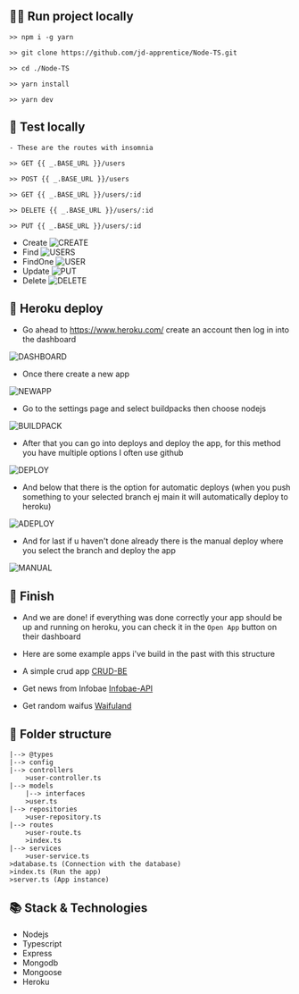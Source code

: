 ## 🏃‍♂️ Run project locally

```
>> npm i -g yarn

>> git clone https://github.com/jd-apprentice/Node-TS.git

>> cd ./Node-TS

>> yarn install

>> yarn dev
```

## 🧪 Test locally

```
- These are the routes with insomnia

>> GET {{ _.BASE_URL }}/users

>> POST {{ _.BASE_URL }}/users

>> GET {{ _.BASE_URL }}/users/:id

>> DELETE {{ _.BASE_URL }}/users/:id

>> PUT {{ _.BASE_URL }}/users/:id
```

- Create
  ![CREATE](https://cdn.discordapp.com/attachments/875262629516546089/975128172502847640/unknown.png)
- Find
  ![USERS](https://cdn.discordapp.com/attachments/875262629516546089/975129797401378866/unknown.png)
- FindOne
  ![USER](https://cdn.discordapp.com/attachments/875262629516546089/975130152558293072/unknown.png)
- Update
  ![PUT](https://cdn.discordapp.com/attachments/875262629516546089/975132183616430110/unknown.png)
- Delete
  ![DELETE](https://cdn.discordapp.com/attachments/875262629516546089/975132448339918849/unknown.png)

## 🍇 Heroku deploy

- Go ahead to https://www.heroku.com/ create an account then log in into the dashboard

![DASHBOARD](https://cdn.discordapp.com/attachments/875262629516546089/975137204596768768/unknown.png)

- Once there create a new app

![NEWAPP](https://cdn.discordapp.com/attachments/875262629516546089/975137989690802237/unknown.png)

- Go to the settings page and select buildpacks then choose nodejs

![BUILDPACK](https://cdn.discordapp.com/attachments/875262629516546089/975139047720763452/unknown.png)

- After that you can go into deploys and deploy the app, for this method you have multiple options I often use github

![DEPLOY](https://cdn.discordapp.com/attachments/875262629516546089/975139525263261796/unknown.png)

- And below that there is the option for automatic deploys (when you push something to your selected branch ej main it will automatically deploy to heroku)

![ADEPLOY](https://cdn.discordapp.com/attachments/875262629516546089/975139885776261191/unknown.png)

- And for last if u haven't done already there is the manual deploy where you select the branch and deploy the app

![MANUAL](https://cdn.discordapp.com/attachments/875262629516546089/975140221509312532/unknown.png)

## 🏁 Finish

- And we are done! if everything was done correctly your app should be up and running on heroku, you can check it in the `Open App` button on their dashboard

- Here are some example apps i've build in the past with this structure

- A simple crud app [CRUD-BE](https://github.com/jd-apprentice/MEAN-APP-BE)
- Get news from Infobae [Infobae-API](https://github.com/jd-apprentice/infobae-api)
- Get random waifus [Waifuland](https://github.com/jd-apprentice/waifuland-api)

## 📂 Folder structure

```src
|--> @types
|--> config
|--> controllers
    >user-controller.ts
|--> models
    |--> interfaces
    >user.ts
|--> repositories
    >user-repository.ts
|--> routes
    >user-route.ts
    >index.ts
|--> services
    >user-service.ts
>database.ts (Connection with the database)
>index.ts (Run the app)
>server.ts (App instance)
```

## 📚 Stack & Technologies

- Nodejs
- Typescript
- Express
- Mongodb
- Mongoose
- Heroku
